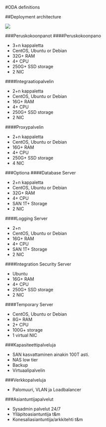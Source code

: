 #ODA definitions

##Deployment architecture

![](http://www.plantuml.com/plantuml/proxy?src=https://raw.githubusercontent.com/omahoito/definitions/master/deployment.md?17) <!--- This generates a picture based on deployment.MD. To change the counter in the url above, i.e. deployment.MD?13 -> deployment.MD?14 --->

###Peruskokoonpanot
####Peruskokoonpano 
- 3+n kappaletta
- CentOS, Ubuntu or Debian
- 32G+ RAM
- 4+ CPU
- 250G+ SSD storage
- 2 NIC

####Integraatiopalvelin
- 2+n kappaletta
- CentOS, Ubuntu or Debian
- 16G+ RAM
- 4+ CPU
- 250G+ SSD storage
- 2 NIC

####Proxypalvelin
- 2+n kappaletta
- CentOS, Ubuntu or Debian
- 16G+ RAM
- 4+ CPU
- 250G+ SSD storage
- 4 NIC

###Optiona 
####Database Server 
- 2+n kappaletta
- CentOS, Ubuntu or Debian
- 32G+ RAM
- 4+ CPU
- SAN 1T+ Storage
- 2 NIC

####Logging Server 
- 2+n
- CentOS, Ubuntu or Debian
- 16G+ RAM
- 4+ CPU
- SAN 1T+ Storage
- 2 NIC

####Integration Security Server
- Ubuntu
- 16G+ RAM
- 4+ CPU
- 250G+ SSD storage
- 2 NIC

####Temporary Server 
- CentOS, Ubuntu or Debian
- 8G+ RAM
- 2+ CPU
- 100G+ storage
- 1 virtual NIC

###Kapasiteettipalveluja
- SAN kasvattaminen ainakin 100T asti.
- NAS low tier 
- Backup
- Virtuaalipalvelin

###Verkkopalveluja
- Palomuuri, VLAN ja Loadbalancer

###Asiantuntijapalvelut
- Sysadmin palvelut 24/7
- Ylläpitoasiantuntija t&m
- Konesaliasiantuntija/arkkitehti t&m
